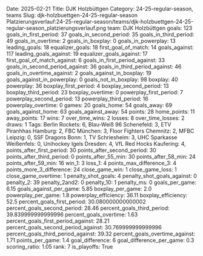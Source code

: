 Date: 2025-02-21
Title: DJK Holzbüttgen
Category: 24-25-regular-season, teams
Slug: djk-holzbuettgen-24-25-regular-season
Platzierungsverlauf:24-25-regular-season/teams/djk-holzbuettgen-24-25-regular-season_platzierungsverlauf.png
team: DJK Holzbüttgen
goals: 123
goals_in_first_period: 37
goals_in_second_period: 35
goals_in_third_period: 49
goals_in_overtime: 2
goals_in_boxplay: 0
goals_in_powerplay: 13
leading_goals: 18
equalizer_goals: 18
first_goal_of_match: 14
goals_against: 117
leading_goals_against: 19
equalizer_goals_against: 17
first_goal_of_match_against: 6
goals_in_first_period_against: 33
goals_in_second_period_against: 36
goals_in_third_period_against: 46
goals_in_overtime_against: 2
goals_against_in_boxplay: 19
goals_against_in_powerplay: 0
goals_not_in_boxplay: 98
boxplay: 40
powerplay: 36
boxplay_first_period: 4
boxplay_second_period: 13
boxplay_third_period: 23
boxplay_overtime: 0
powerplay_first_period: 7
powerplay_second_period: 13
powerplay_third_period: 16
powerplay_overtime: 0
games: 20
goals_home: 54
goals_away: 69
goals_against_home: 63
goals_against_away: 54
points: 28
home_points: 11
away_points: 17
wins: 7
over_time_wins: 2
losses: 8
over_time_losses: 2
draws: 1
Tags:  Berlin Rockets: 6,  Blau-Weiß 96 Schenefeld: 3,  ETV Piranhhas Hamburg: 2,  FBC München: 3,  Floor Fighters Chemnitz: 2,  MFBC Leipzig: 0,  SSF Dragons Bonn: 1,  TV Schriesheim: 3,  UHC Sparkasse Weißenfels: 0,  Unihockey Igels Dresden: 4,  VfL Red Hocks Kaufering: 4,
points_after_first_period: 30
points_after_second_period: 30
points_after_third_period: 0
points_after_55_min: 30
points_after_58_min: 24
points_after_59_min: 16
win_1: 3
loss_1: 4
points_max_difference_3: 4
points_more_3_difference: 24
close_game_win: 1
close_game_loss: 1
close_game_overtime: 1
penalty_shot_goals: 4
penalty_shot_goals_against: 0
penalty_2: 39
penalty_2and2: 0
penalty_10: 1
penalty_ms: 0
goals_per_game: 6.15
goals_against_per_game: 5.85
boxplay_per_game: 2.0
powerplay_per_game: 1.8
powerplay_efficiency: 36.11
boxplay_efficiency: 52.5
percent_goals_first_period: 30.080000000000002
percent_goals_second_period: 28.46
percent_goals_third_period: 39.839999999999996
percent_goals_overtime: 1.63
percent_goals_first_period_against: 28.21
percent_goals_second_period_against: 30.769999999999996
percent_goals_third_period_against: 39.32
percent_goals_overtime_against: 1.71
points_per_game: 1.4
goal_difference: 6
goal_difference_per_game: 0.3
scoring_ratio: 1.05
rank: 7
is_playoffs: True
